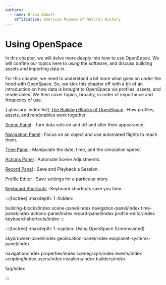 ```yaml
---
authors:
  - name: Brian Abbott
    affiliation: American Museum of Natural History
---
```



# Using OpenSpace

In this chapter, we will delve more deeply into how to use OpenSpace. We will confine our topics here to _using_ the software, and discuss building assets and importing data in [](/creating-data-assets/index).

For this chapter, we need to understand a bit more what goes on under the hood with OpenSpace. So, we kick this chapter off with a bit of an introduction on how data is brought to OpenSpace via profiles, assets, and renderables. We then cover topics, broadly, in order of importance and frequency of use.



{.glossary .index-list}
[The Building Blocks of OpenSpace](/using-openspace/building-blocks/index)
: How profiles, assets, and renderables work together.

[Scene Panel](/using-openspace/scene-panel/index)
: Turn data sets on and off and alter their appearance.

[Navigation Panel](/using-openspace/navigation-panel/index)
: Focus on an object and use automated flights to reach them.

[Time Panel](/using-openspace/time-panel/index)
: Manipulate the date, time, and the simulation speed.

[Actions Panel](/using-openspace/actions-panel/index)
: Automate Scene Adjustments.

[Record Panel](/using-openspace/record-panel/index)
: Save and Playback a Session.

[Profile Editor](/using-openspace/profile-editor/index)
: Save settings for a particular story.

[Keyboard Shortcuts](/using-openspace/keyboard-shortcuts/index)
: Keyboard shortcuts save you time.


:::{toctree}
:maxdepth: 1
:hidden:

building-blocks/index
scene-panel/index
navigation-panel/index
time-panel/index
actions-panel/index
record-panel/index
profile-editor/index
keyboard-shortcuts/index
:::




:::{toctree}
:maxdepth: 1
:caption: Using OpenSpace (Unrenovated)

skybrowser-panel/index
geolocation-panel/index
exoplanet-systems-panel/index



navigation/index
properties/index
scenegraph/index
events/index
scripting/index
users/index
installers/index
builders/index



faq/index

:::
